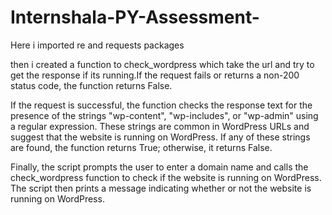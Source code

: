 # Internshala-PY-Assessment-




Here i imported re and requests packages

then i created a function to check_wordpress which take the url and try to get the response if its running.If the request fails or returns a non-200 status code, the function returns False.

If the request is successful, the function checks the response text for the presence of the strings "wp-content", "wp-includes", or "wp-admin" using a regular expression. These strings are common in WordPress URLs and suggest that the website is running on WordPress. If any of these strings are found, the function returns True; otherwise, it returns False.

Finally, the script prompts the user to enter a domain name and calls the check_wordpress function to check if the website is running on WordPress. The script then prints a message indicating whether or not the website is running on WordPress.
